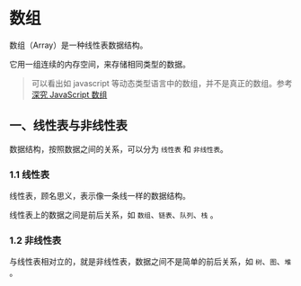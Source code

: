 # 数组

数组（Array）是一种线性表数据结构。

它用一组连续的内存空间，来存储相同类型的数据。

> 可以看出如 javascript 等动态类型语言中的数组，并不是真正的数组。参考[深究 JavaScript 数组](https://juejin.im/entry/59ae664d518825244d207196)

## 一、线性表与非线性表

数据结构，按照数据之间的关系，可以分为 `线性表` 和 `非线性表`。

### 1.1 线性表

线性表，顾名思义，表示像一条线一样的数据结构。

线性表上的数据之间是前后关系，如 `数组`、`链表`、`队列`、`栈` 。

### 1.2 非线性表

与线性表相对立的，就是非线性表，数据之间不是简单的前后关系，如 `树`、`图`、`堆` 。